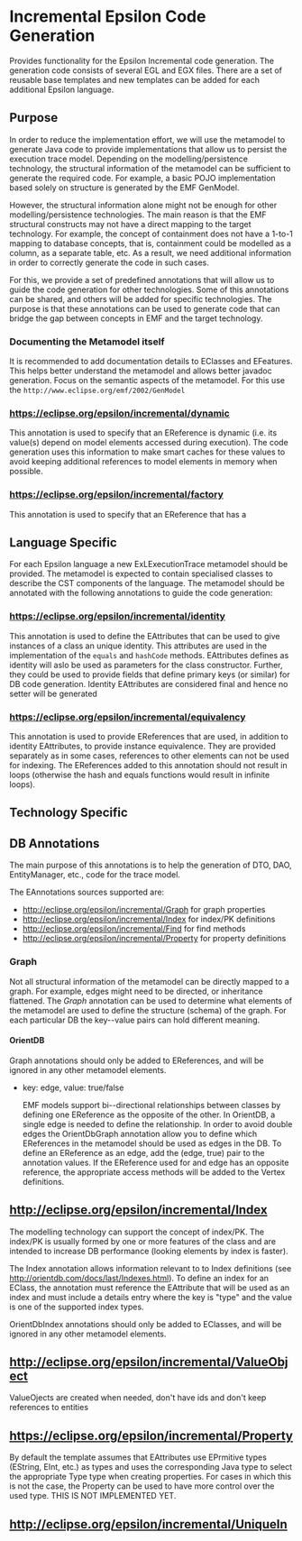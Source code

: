 # Incremental Epsilon Code Generation

Provides functionality for the Epsilon Incremental code generation. The generation code consists of several EGL and EGX files. There are a set of reusable base templates and new templates can be added for each additional Epsilon language.

## Purpose
In order to reduce the implementation effort, we will use the metamodel to generate Java code to provide implementations that allow us to persist the execution trace model. Depending on the modelling/persistence technology, the structural information of the metamodel can be sufficient to generate the required code. For example, a basic POJO implementation based solely on structure
is generated by the EMF GenModel.

However, the structural information alone might not be enough for other modelling/persistence technologies. The main reason is that the EMF structural constructs may not have a direct mapping to the target technology. For example, the concept of containment does not have a 1-to-1 mapping to database concepts, that is, containment could be modelled as a column, as a separate table, etc. 
As a result, we need additional information in order to correctly generate the code in such cases.

For this, we provide a set of predefined annotations that will allow us to guide the code generation for other technologies. Some of this annotations can be shared, and others will be added for specific technologies. The purpose is that these annotations can be used to generate code that can bridge the gap between concepts in EMF and the target technology.

### Documenting the Metamodel itself
It is recommended to add documentation details to EClasses and EFeatures. This helps better understand the metamodel and allows better javadoc generation. Focus on the semantic aspects of the metamodel. For this use the `http://www.eclipse.org/emf/2002/GenModel`

### https://eclipse.org/epsilon/incremental/dynamic  
This annotation is used to specify that an EReference is dynamic (i.e. its value(s) depend on model elements accessed during execution). The code generation uses this information to make smart caches for these values to avoid keeping additional references to model elements in memory when possible. 

### https://eclipse.org/epsilon/incremental/factory
This annotation is used to specify that an EReference that has a 

## Language Specific
For each Epsilon language a new ExLExecutionTrace metamodel should be provided. The metamodel is expected to contain specialised classes to describe the CST components of the language. The metamodel should be annotated with the following annotations to guide the code generation:

### https://eclipse.org/epsilon/incremental/identity
This annotation is used to define the EAttributes that can be used to give instances of a class an unique identity. This attributes are used in the implementation of the `equals` and `hashCode` methods. EAttributes defines as identity will aslo be used as parameters for the class constructor. Further, they could be used to provide fields that define primary keys (or similar) for DB code generation. Identity EAttributes are considered final and hence no setter will be generated

### https://eclipse.org/epsilon/incremental/equivalency
This annotation is used to provide EReferences that are used, in addition to identity EAttributes, to provide instance equivalence. They are provided separately as in some cases, references to other elements can not be used for indexing. The EReferences added to this annotation should not result in loops (otherwise the hash and equals functions would result in infinite loops). 

    
## Technology Specific

## DB Annotations
The main purpose of this annotations is to help the generation of DTO, DAO, EntityManager, etc.,
code for the trace model.

The EAnnotations sources supported are:
 
* http://eclipse.org/epsilon/incremental/Graph              for graph properties
* http://eclipse.org/epsilon/incremental/Index              for index/PK definitions
* http://eclipse.org/epsilon/incremental/Find               for find methods
* http://eclipse.org/epsilon/incremental/Property           for property definitions

### Graph
Not all structural information of the metamodel can be directly mapped to a graph. For example, 
edges might need to be directed, or inheritance flattened. The *Graph* annotation can be used to
determine what elements of the metamodel are used to define the structure (schema) of the graph.
For each particular DB the key--value pairs can hold different meaning.

#### OrientDB
Graph annotations should only be added to EReferences, and will be ignored in any other metamodel
elements.
    
- key: edge, value: true/false
    
  EMF models support bi--directional relationships between classes by defining one EReference
  as the opposite of the other. In OrientDB, a single edge is needed to define the relationship.
  In order to avoid double edges the OrientDbGraph annotation allow you to define which
  EReferences in the metamodel should be used as edges in the DB.
  To define an EReference as an edge, add the (edge, true) pair to the annotation values.
  If the EReference used for and edge has an opposite reference, the appropriate access methods
  will be added to the Vertex definitions.

## http://eclipse.org/epsilon/incremental/Index
The modelling technology can support the concept of index/PK. The index/PK is usually formed by one
or more features of the class and are intended to increase DB performance (looking elements by
index is faster). 

  The Index annotation allows information relevant to to Index definitions (see 
  http://orientdb.com/docs/last/Indexes.html). To define an index for an EClass, the annotation
  must reference the EAttribute that will be used as an index and must include a details entry
  where the key is "type" and the value is one of the supported index types.
  
  OrientDbIndex annotations should only be added to EClasses, and will be ignored in any other
  metamodel elements. 
 
## http://eclipse.org/epsilon/incremental/ValueObject
ValueOjects are created when needed, don't have ids and don't keep references to entities 


## https://eclipse.org/epsilon/incremental/Property

  By default the template assumes that EAttributes use EPrmitive types (EString, EInt, etc.) as
  types and uses the corresponding Java type to select the appropriate Type type when creating
  properties. For cases in which this is not the case, the Property can be used to have
  more control over the used type. THIS IS NOT IMPLEMENTED YET.


## http://eclipse.org/epsilon/incremental/UniqueIn